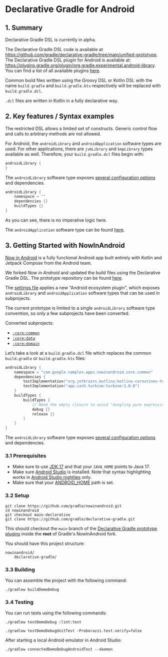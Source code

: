 
# Declarative Gradle for Android

## 1. Summary

Declarative Gradle DSL is currently in alpha.

The Declarative Gradle DSL code is available at <https://github.com/gradle/declarative-gradle/tree/main/unified-prototype>.
The Declarative Gradle DSL plugin for Android is available at: 
<https://plugins.gradle.org/plugin/org.gradle.experimental.android-library>.
You can find a list of all available plugins [here](https://plugins.gradle.org/search?term=declarative-gradle).

Common build files written using the Groovy DSL or Kotlin DSL with the name `build.gradle` and `build.gradle.kts` respectively will be replaced with `build.gradle.dcl`.

`.dcl` files are written in Kotlin in a fully declarative way. 

## 2. Key features / Syntax examples

The restricted DSL allows a limited set of constructs. Generic control flow and calls to arbitrary methods are not allowed.

For Android, the `androidLibrary` and `androidApplication` software types are used. For other applications, there are `jvmLibrary` and `kmpLibrary` types available as well. Therefore, your `build.gradle.dcl` files begin with:

```kotlin
androidLibrary {
}
```

The `androidLibrary` software type exposes [several configuration options](https://github.com/gradle/declarative-gradle/blob/main/unified-prototype/unified-plugin/plugin-android/src/main/java/org/gradle/api/experimental/android/library/AndroidLibrary.java) and dependencies. 

```kotlin
androidLibrary {
    namespace = ""
    dependencies {}
    buildTypes {}
}
```

As you can see, there is no imperative logic here.

The `androidApplication` software type can be found [here](https://github.com/gradle/declarative-gradle/blob/main/unified-prototype/unified-plugin/plugin-jvm/src/main/java/org/gradle/api/experimental/java/JavaApplication.java).

## 3. Getting Started with NowInAndroid

[Now in Android](https://github.com/android/nowinandroid) is a fully functional Android app built entirely with Kotlin and Jetpack Compose from the Android team.

We forked _Now in Android_ and updated the build files using the Declarative Gradle DSL. The prototype repository can be found [here](https://github.com/gradle/nowinandroid/tree/main-declarative).

The [settings file](settings.gradle.dcl) applies a new "Android ecosystem plugin", which exposes `androidLibrary` and `androidApplication` software types that can be used in subprojects. 

The current prototype is limited to a single `androidLibrary` software type convention, so only a few subprojects have been converted.

Converted subprojects:

- [`:core:common`](https://github.com/gradle/nowinandroid/blob/main-declarative/core/common/build.gradle.dcl)
- [`:core:data`](https://github.com/gradle/nowinandroid/blob/main-declarative/core/data/build.gradle.dcl)
- [`:core:domain`](https://github.com/gradle/nowinandroid/blob/main-declarative/core/domain/build.gradle.dcl)

Let’s take a look at a `build.gradle.dcl` file which replaces the common `build.gradle` or `build.gradle.kts` files:

```kotlin title="_core/common/build.gradle.dcl_"
androidLibrary {
    namespace = "com.google.samples.apps.nowinandroid.core.common"
    dependencies {
        testImplementation("org.jetbrains.kotlinx:kotlinx-coroutines-test:1.7.3")
        testImplementation("app.cash.turbine:turbine:1.0.0")
    }
    buildTypes {
        buildTypes {
            // Need the empty closure to avoid "dangling pure expression" error
            debug {}
            release {}
        }
    }
}
```

The `androidLibrary` software type exposes [several configuration options](https://github.com/gradle/declarative-gradle/blob/main/unified-prototype/unified-plugin/plugin-android/src/main/java/org/gradle/api/experimental/android/library/AndroidLibrary.java) and dependencies. 

### 3.1 Prerequisites

- Make sure to use [JDK 17](https://www.oracle.com/fr/java/technologies/downloads/#java17) and that your `JAVA_HOME` points to Java 17.
- Make sure [Android Studio](https://developer.android.com/studio) is installed. Note that syntax highlighting works in [Android Studio nightlies](https://developer.android.com/studio/nightly) only. 
- Make sure that your [ANDROID_HOME](https://developer.android.com/tools/variables#android_home) path is set.

### 3.2 Setup

```shell
git clone https://github.com/gradle/nowinandroid.git
cd nowinandroid
git checkout main-declarative
git clone https://github.com/gradle/declarative-gradle.git
```

This should checkout the `main` branch of the [Declarative Gradle prototype plugins](https://github.com/gradle/declarative-gradle) inside the **root** of Gradle's NowInAndroid fork. 

You should have this project structure:
```shell
nowinandroid/
    declarative-gradle/
```

### 3.3 Building

You can assemble the project with the following command:

```shell
./gradlew buildDemoDebug
```

### 3.4 Testing

You can run tests using the following commands:

```shell
./gradlew testDemoDebug :lint:test
```

```shell
./gradlew testDemoDebugUnitTest -Proborazzi.test.verify=false
```

After starting a local Android emulator in Android Studio:
```shell
./gradlew connectedDemoDebugAndroidTest --daemon
```
